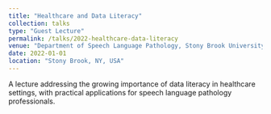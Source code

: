 ```yaml
---
title: "Healthcare and Data Literacy"
collection: talks
type: "Guest Lecture"
permalink: /talks/2022-healthcare-data-literacy
venue: "Department of Speech Language Pathology, Stony Brook University"
date: 2022-01-01
location: "Stony Brook, NY, USA"
---
```


A lecture addressing the growing importance of data literacy in healthcare settings, with practical applications for speech language pathology professionals.
